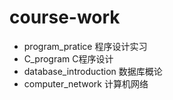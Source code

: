 # course-work
* program_pratice 程序设计实习
* C_program C程序设计
* database_introduction 数据库概论
* computer_network 计算机网络
